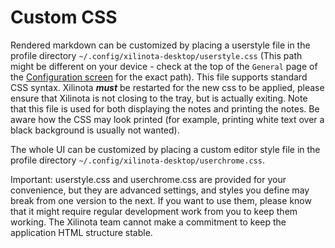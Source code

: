 # Custom CSS

Rendered markdown can be customized by placing a userstyle file in the profile directory `~/.config/xilinota-desktop/userstyle.css` (This path might be different on your device - check at the top of the `General` page of the [Configuration screen](https://github.com/XilinJia/Xilinota/blob/dev/readme/apps/config_screen.md) for the exact path). This file supports standard CSS syntax. Xilinota ***must*** be restarted for the new css to be applied, please ensure that Xilinota is not closing to the tray, but is actually exiting. Note that this file is used for both displaying the notes and printing the notes. Be aware how the CSS may look printed (for example, printing white text over a black background is usually not wanted).

The whole UI can be customized by placing a custom editor style file in the profile directory `~/.config/xilinota-desktop/userchrome.css`.

Important: userstyle.css and userchrome.css are provided for your convenience, but they are advanced settings, and styles you define may break from one version to the next. If you want to use them, please know that it might require regular development work from you to keep them working. The Xilinota team cannot make a commitment to keep the application HTML structure stable.